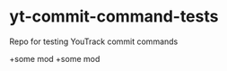 yt-commit-command-tests
=======================

Repo for testing YouTrack commit commands

+some mod
+some mod
